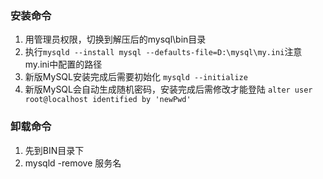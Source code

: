 ### 安装命令
1. 用管理员权限，切换到解压后的mysql\bin目录
2. 执行`mysqld --install mysql --defaults-file=D:\mysql\my.ini`注意my.ini中配置的路径
3. 新版MySQL安装完成后需要初始化
    `mysqld --initialize`
3. 新版MySQL会自动生成随机密码，安装完成后需修改才能登陆
    `alter user root@localhost identified by 'newPwd'`
### 卸载命令
1. 先到BIN目录下
2. mysqld -remove 服务名
